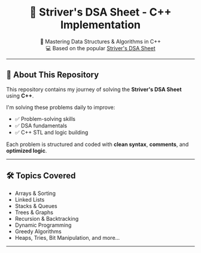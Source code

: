 <h1 align="center">📘 Striver's DSA Sheet - C++ Implementation</h1>

<p align="center">
  🚀 Mastering Data Structures & Algorithms in C++  
  <br/>
  💻 Based on the popular <a href="https://takeuforward.org/interviews/strivers-sde-sheet-top-coding-interview-problems/">Striver's DSA Sheet</a>
</p>

---

## 📌 About This Repository

This repository contains my journey of solving the **Striver's DSA Sheet** using **C++**.

I'm solving these problems daily to improve:
- ✅ Problem-solving skills
- ✅ DSA fundamentals
- ✅ C++ STL and logic building
  

Each problem is structured and coded with **clean syntax**, **comments**, and **optimized logic**.

---

## 🛠️ Topics Covered

- Arrays & Sorting  
- Linked Lists  
- Stacks & Queues  
- Trees & Graphs  
- Recursion & Backtracking  
- Dynamic Programming  
- Greedy Algorithms  
- Heaps, Tries, Bit Manipulation, and more...

---



